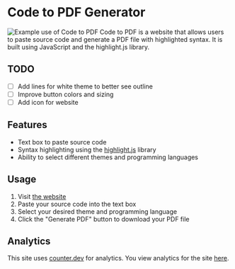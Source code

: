 # Code to PDF Generator
![Example use of Code to PDF](images/example.png)
Code to PDF is a website that allows users to paste source code and generate a PDF file with highlighted syntax. It is built using JavaScript and the highlight.js library.

## TODO
- [ ] Add lines for white theme to better see outline
- [ ] Improve button colors and sizing
- [ ] Add icon for website

## Features
- Text box to paste source code
- Syntax highlighting using the [highlight.js](https://highlightjs.org/) library
- Ability to select different themes and programming languages

## Usage
1. Visit [the website](https://tarikjaber.github.io/Code-to-PDF/)
2. Paste your source code into the text box
3. Select your desired theme and programming language
4. Click the "Generate PDF" button to download your PDF file

## Analytics
This site uses [counter.dev](https://counter.dev/) for
analytics. You view analytics for the site 
[here](https://counter.dev/dashboard.html?user=tarikjaber&token=oFh7AcrH-q0%3D).

